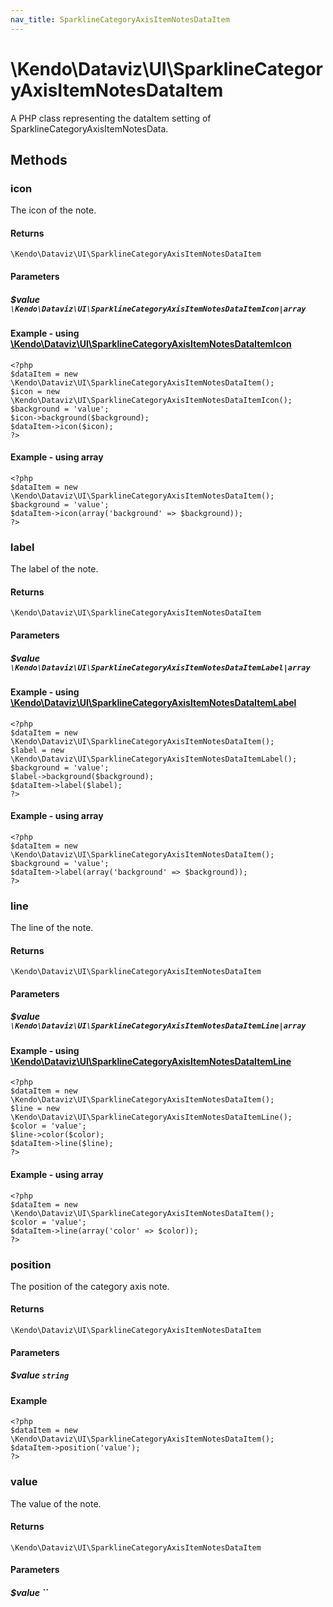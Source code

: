 ```yaml
---
nav_title: SparklineCategoryAxisItemNotesDataItem
---
```


# \Kendo\Dataviz\UI\SparklineCategoryAxisItemNotesDataItem

A PHP class representing the dataItem setting of SparklineCategoryAxisItemNotesData.


## Methods

### icon

The icon of the note.

#### Returns
`\Kendo\Dataviz\UI\SparklineCategoryAxisItemNotesDataItem`

#### Parameters

##### $value `\Kendo\Dataviz\UI\SparklineCategoryAxisItemNotesDataItemIcon|array`


#### Example - using [\Kendo\Dataviz\UI\SparklineCategoryAxisItemNotesDataItemIcon](/api/wrappers/php/Kendo/Dataviz/UI/SparklineCategoryAxisItemNotesDataItemIcon)
    <?php
    $dataItem = new \Kendo\Dataviz\UI\SparklineCategoryAxisItemNotesDataItem();
    $icon = new \Kendo\Dataviz\UI\SparklineCategoryAxisItemNotesDataItemIcon();
    $background = 'value';
    $icon->background($background);
    $dataItem->icon($icon);
    ?>

#### Example - using array

    <?php
    $dataItem = new \Kendo\Dataviz\UI\SparklineCategoryAxisItemNotesDataItem();
    $background = 'value';
    $dataItem->icon(array('background' => $background));
    ?>

### label

The label of the note.

#### Returns
`\Kendo\Dataviz\UI\SparklineCategoryAxisItemNotesDataItem`

#### Parameters

##### $value `\Kendo\Dataviz\UI\SparklineCategoryAxisItemNotesDataItemLabel|array`


#### Example - using [\Kendo\Dataviz\UI\SparklineCategoryAxisItemNotesDataItemLabel](/api/wrappers/php/Kendo/Dataviz/UI/SparklineCategoryAxisItemNotesDataItemLabel)
    <?php
    $dataItem = new \Kendo\Dataviz\UI\SparklineCategoryAxisItemNotesDataItem();
    $label = new \Kendo\Dataviz\UI\SparklineCategoryAxisItemNotesDataItemLabel();
    $background = 'value';
    $label->background($background);
    $dataItem->label($label);
    ?>

#### Example - using array

    <?php
    $dataItem = new \Kendo\Dataviz\UI\SparklineCategoryAxisItemNotesDataItem();
    $background = 'value';
    $dataItem->label(array('background' => $background));
    ?>

### line

The line of the note.

#### Returns
`\Kendo\Dataviz\UI\SparklineCategoryAxisItemNotesDataItem`

#### Parameters

##### $value `\Kendo\Dataviz\UI\SparklineCategoryAxisItemNotesDataItemLine|array`


#### Example - using [\Kendo\Dataviz\UI\SparklineCategoryAxisItemNotesDataItemLine](/api/wrappers/php/Kendo/Dataviz/UI/SparklineCategoryAxisItemNotesDataItemLine)
    <?php
    $dataItem = new \Kendo\Dataviz\UI\SparklineCategoryAxisItemNotesDataItem();
    $line = new \Kendo\Dataviz\UI\SparklineCategoryAxisItemNotesDataItemLine();
    $color = 'value';
    $line->color($color);
    $dataItem->line($line);
    ?>

#### Example - using array

    <?php
    $dataItem = new \Kendo\Dataviz\UI\SparklineCategoryAxisItemNotesDataItem();
    $color = 'value';
    $dataItem->line(array('color' => $color));
    ?>

### position
The position of the category axis note.

#### Returns
`\Kendo\Dataviz\UI\SparklineCategoryAxisItemNotesDataItem`

#### Parameters

##### $value `string`



#### Example 
    <?php
    $dataItem = new \Kendo\Dataviz\UI\SparklineCategoryAxisItemNotesDataItem();
    $dataItem->position('value');
    ?>

### value
The value of the note.

#### Returns
`\Kendo\Dataviz\UI\SparklineCategoryAxisItemNotesDataItem`

#### Parameters

##### $value ``



